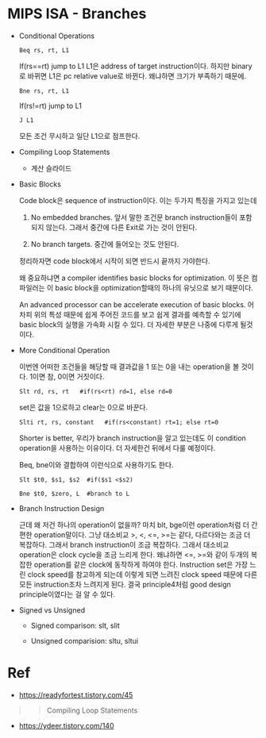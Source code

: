 # MIPS ISA - Branches

- Conditional Operations
    ```
    Beq rs, rt, L1
    ```
    If(rs==rt) jump to L1   L1은 address of target instruction이다. 하지만 binary로 바뀌면 L1은 pc relative value로 바뀐다. 왜냐하면 크기가 부족하기 때문에.

    ```
    Bne rs, rt, L1
    ```
    If(rs!=rt) jump to L1
    ```
    J L1
    ```
    모든 조건 무시하고 일단 L1으로 점프한다.

- Compiling Loop Statements
    - 계산 슬라이드

- Basic Blocks

    Code block은 sequence of instruction이다. 이는 두가지 특징을 가지고 있는데
    1. No embedded branches. 앞서 말한 조건문 branch instruction들이 포함되지 않는다. 그래서 중간에 다른 Exit로 가는 것이 안된다.

    2. No branch targets. 중간에 들어오는 것도 안된다.

    정리하자면 code block에서 시작이 되면 반드시 끝까지 가야한다.

    왜 중요하냐면 a compiler identifies basic blocks for optimization. 이 뜻은 컴파일러는 이 basic block을 optimization할때의 하나의 유닛으로 보기 때문이다.

    An advanced processor can be accelerate execution of basic blocks. 어차피 위의 특성 때문에 쉽게 주어진 코드를 보고 쉽게 결과를 예측할 수 있기에 basic block의 실행을 가속화 시킬 수 있다. 더 자세한 부분은 나중에 다루게 될것이다.

 

- More Conditional Operation

    이번엔 어떠한 조건들을 해당할 때 결과값을 1 또는 0을 내는 operation을 볼 것이다. 1이면 참, 0이면 거짓이다.
    ```
    Slt rd, rs, rt   #if(rs<rt) rd=1, else rd=0
    ```
    set은 값을 1으로하고 clear는 0으로 바꾼다.
    ```
    Slti rt, rs, constant   #if(rs<constant) rt=1; else rt=0
    ```
    Shorter is better, 우리가 branch instruction을 알고 있는데도 이 condition operation을 사용하는 이유이다. 더 자세한건 뒤에서 다룰 예정이다.

    Beq, bne이와 결합하여 이런식으로 사용하기도 한다.
    ```
    Slt $t0, $s1, $s2  #if($s1 <$s2)

    Bne $t0, $zero, L  #branch to L
    ```

- Branch Instruction Design

    근데 왜 저건 하나의 operation이 없을까? 마치 blt, bge이런 operation처럼 더 간편한 operation말이다. 그냥 대소비교 >, <, <=, >=는 같다, 다르다와는 조금 더 복잡하다. 그래서 branch instruction이 조금 복잡하다. 그래서 대소비교 operation은 clock cycle을 조금 느리게 한다. 왜냐하면 <=, >=와 같이 두개의 복잡한 operation를 같은 clock에 동작하게 하여야 한다. Instruction set은 가장 느린 clock speed를 참고하게 되는데 이렇게 되면 느려진 clock speed 때문에 다른 모든 instruction조차 느려지게 된다. 결국 principle4처럼 good design principle이였다는 걸 알 수 있다.

- Signed vs Unsigned

    - Signed comparison: slt, slit

    - Unsigned comparision: sltu, sltui

# Ref
- https://readyfortest.tistory.com/45

>> Compiling Loop Statements
- https://ydeer.tistory.com/140
